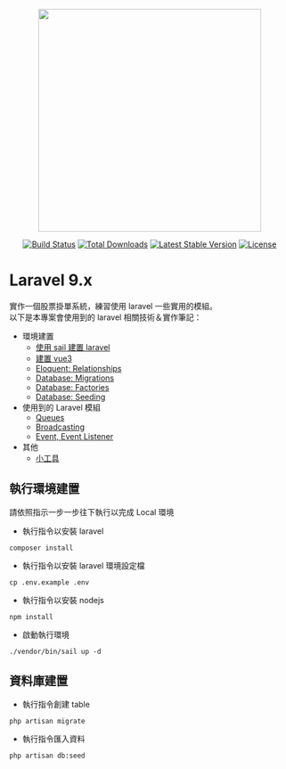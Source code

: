 <p align="center"><a href="https://laravel.com" target="_blank"><img src="https://raw.githubusercontent.com/laravel/art/master/logo-lockup/5%20SVG/2%20CMYK/1%20Full%20Color/laravel-logolockup-cmyk-red.svg" width="400"></a></p>

<p align="center">
<a href="https://travis-ci.org/laravel/framework"><img src="https://travis-ci.org/laravel/framework.svg" alt="Build Status"></a>
<a href="https://packagist.org/packages/laravel/framework"><img src="https://img.shields.io/packagist/dt/laravel/framework" alt="Total Downloads"></a>
<a href="https://packagist.org/packages/laravel/framework"><img src="https://img.shields.io/packagist/v/laravel/framework" alt="Latest Stable Version"></a>
<a href="https://packagist.org/packages/laravel/framework"><img src="https://img.shields.io/packagist/l/laravel/framework" alt="License"></a>
</p>

# Laravel 9.x 
實作一個股票掛單系統，練習使用 laravel 一些實用的模組。<br>
以下是本專案會使用到的 laravel 相關技術＆實作筆記：
- 環境建置
   - [使用 sail 建置 laravel](x-gitbook/sail.md)
   - [建置 vue3](x-gitbook/vue3.md)
   - [Eloquent: Relationships](x-gitbook/eloquent.md)
   - [Database: Migrations](x-gitbook/migrations.md)
   - [Database: Factories](x-gitbook/factories.md)
   - [Database: Seeding](x-gitbook/seeding.md)
- 使用到的 Laravel 模組
   - [Queues](x-gitbook/queues.md)
   - [Broadcasting](x-gitbook/broadcasting.md)
   - [Event, Event Listener](x-gitbook/event.md)
- 其他
   - [小工具](x-gitbook/tool.md)

## 執行環境建置
請依照指示一步一步往下執行以完成 Local 環境

- 執行指令以安裝 laravel
```
composer install
```
- 執行指令以安裝 laravel 環境設定檔
```
cp .env.example .env
```
- 執行指令以安裝 nodejs
```
npm install
```
- 啟動執行環境
```
./vendor/bin/sail up -d
```

## 資料庫建置
- 執行指令創建 table
```
php artisan migrate
```
- 執行指令匯入資料
```
php artisan db:seed
```
